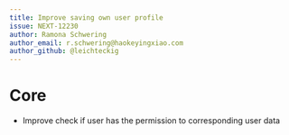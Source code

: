 ```yaml
---
title: Improve saving own user profile
issue: NEXT-12230
author: Ramona Schwering
author_email: r.schwering@haokeyingxiao.com
author_github: @leichteckig
---
```

# Core
* Improve check if user has the permission to corresponding user data
